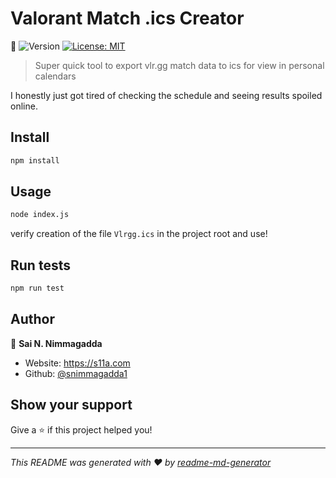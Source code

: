 # Valorant Match .ics Creator 
👋
![Version](https://img.shields.io/badge/version-1.0.0-blue.svg?cacheSeconds=2592000)
[![License: MIT](https://img.shields.io/badge/License-MIT-yellow.svg)](#)

> Super quick tool to export vlr.gg match data to ics for view in personal calendars

I honestly just got tired of checking the schedule and seeing results spoiled online.

## Install

```sh
npm install
```

## Usage

```sh
node index.js
```
verify creation of the file `Vlrgg.ics` in the project root and use!

## Run tests

```sh
npm run test
```

## Author

👤 **Sai N. Nimmagadda**

* Website: https://s11a.com
* Github: [@snimmagadda1](https://github.com/snimmagadda1)

## Show your support

Give a ⭐️ if this project helped you!


***
_This README was generated with ❤️ by [readme-md-generator](https://github.com/kefranabg/readme-md-generator)_
